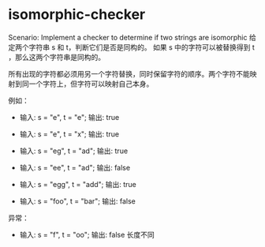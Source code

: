 # isomorphic-checker

Scenario: Implement a checker to determine if two strings are isomorphic
给定两个字符串 s 和 t，判断它们是否是同构的。
如果 s 中的字符可以被替换得到 t ，那么这两个字符串是同构的。

所有出现的字符都必须用另一个字符替换，同时保留字符的顺序。两个字符不能映射到同一个字符上，但字符可以映射自己本身。

例如：

* 输入: s = "e", t = "e"; 输出: true

* 输入: s = "e", t = "x"; 输出: true

* 输入: s = "eg", t = "ad"; 输出: true

* 输入: s = "ee", t = "ad"; 输出: false

* 输入: s = "egg", t = "add"; 输出: true

* 输入: s = "foo", t = "bar"; 输出: false

异常：

* 输入: s = "f", t = "oo"; 输出: false 长度不同


